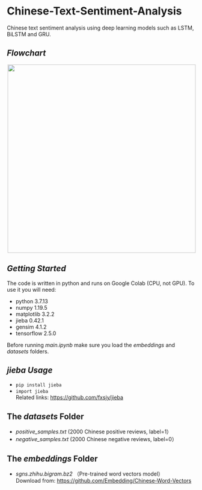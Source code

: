 # Chinese-Text-Sentiment-Analysis
Chinese text sentiment analysis using deep learning models such as LSTM, BiLSTM and GRU.

## ***Flowchart***
<center><img width=500 src="https://i.imgur.com/Ln5oRY1.png"></center>

## ***Getting Started***

The code is written in python and runs on Google Colab (CPU, not GPU). To use it you will need:
* python 3.7.13
* numpy 1.19.5
* matplotlib 3.2.2
* jieba 0.42.1  
* gensim 4.1.2 
* tensorflow 2.5.0

Before running <I>main.ipynb</I> make sure you load the <I>embeddings</I> and <I>datasets</I> folders.  

## ***jieba Usage***
* `pip install jieba`
* `import jieba` <br />Related links: https://github.com/fxsjy/jieba

## The <I>datasets</I> Folder 
* <I>positive_samples.txt</I> (2000 Chinese positive reviews, label=1）
* <I>negative_samples.txt</I> (2000 Chinese negative reviews, label=0）

## The <I>embeddings</I> Folder  
* <I>sgns.zhihu.bigram.bz2</I> （Pre-trained word vectors model）<br />Download from: https://github.com/Embedding/Chinese-Word-Vectors

